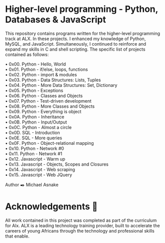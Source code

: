 
<h1>Higher-level programming - Python, Databases & JavaScript </h1>
<p>
This repository contains programs written for the higher-level programming track at ALX. In these projects. I enhanced my knowledge of Python, MySQL, and JavaScript. Simultaneously, I continued to reinforce and expand my skills in C and shell scripting. The specific list of projects contained as follows:
</p>

<a> • 0x00. Python - Hello, World </a> <br />
<a> • 0x01. Python - if/else, loops, functions </a> <br />
<a> • 0x02. Python - import & modules </a> <br />
<a> • 0x03. Python - Data Structures: Lists, Tuples </a> <br />
<a> • 0x04. Python - More Data Structures: Set, Dictionary </a> <br />
<a> • 0x05. Python - Exceptions </a> <br />
<a> • 0x06. Python - Classes and Objects </a> <br />
<a> • 0x07. Python - Test-driven development </a> <br />
<a> • 0x08. Python - More Classes and Objects </a> <br />
<a> • 0x09. Python - Everything is object </a> <br />
<a> • 0x0A. Python - Inheritance </a> <br />
<a> • 0x0B. Python - Input/Output </a> <br />
<a> • 0x0C. Python - Almost a circle </a> <br />
<a> • 0x0D. SQL - Introduction </a> <br />
<a> • 0x0E. SQL - More queries </a> <br />
<a> • 0x0F. Python - Object-relational mapping </a> <br />
<a> • 0x10. Python - Network #0 </a> <br />
<a> • 0x11. Python - Network #1 </a> <br />
<a> • 0x12. Javascript - Warm up </a> <br />
<a> • 0x13. Javascript - Objects, Scopes and Closures </a> <br />
<a> • 0x14. Javascript - Web scraping </a> <br />
<a> • 0x15. Javascript - Web JQuery </a> <br />

 Author ✒️ Michael Asnake <mike7772> 
   <br />
<h1>Acknowledgements 🙏 </h1>
All work contained in this project was completed as part of the curriculum for Alx. ALX is a leading technology training provider, built to accelerate the careers of young Africans through the technology and professional skills that enable.
